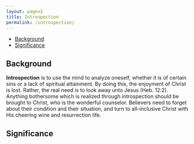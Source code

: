 ```yaml
---
layout: pagev2
title: Introspection
permalink: /introspection/
---
```

- [Background](#background)
- [Significance](#significance)

## Background

**Introspection** is to use the mind to analyze oneself, whether it is of certain sins or a lack of spiritual attainment. By doing this, the enjoyment of Christ is lost. Rather, the real need is to look away unto Jesus (Heb. 12:2). Anything bothersome which is realized through introspection should be brought to Christ, who is the wonderful counselor. Believers need to forget about their condition and their situation, and turn to all-inclusive Christ with His cheering wine and resurrection life.

## Significance
